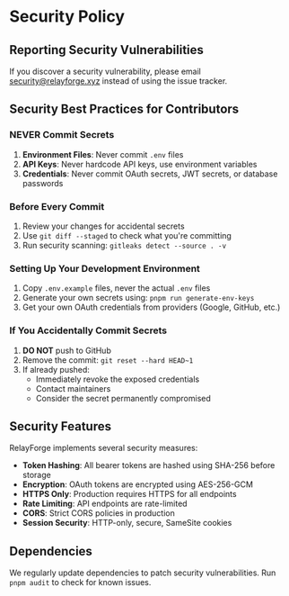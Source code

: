 # Security Policy

## Reporting Security Vulnerabilities

If you discover a security vulnerability, please email security@relayforge.xyz instead of using the issue tracker.

## Security Best Practices for Contributors

### NEVER Commit Secrets

1. **Environment Files**: Never commit `.env` files
2. **API Keys**: Never hardcode API keys, use environment variables
3. **Credentials**: Never commit OAuth secrets, JWT secrets, or database passwords

### Before Every Commit

1. Review your changes for accidental secrets
2. Use `git diff --staged` to check what you're committing
3. Run security scanning: `gitleaks detect --source . -v`

### Setting Up Your Development Environment

1. Copy `.env.example` files, never the actual `.env` files
2. Generate your own secrets using: `pnpm run generate-env-keys`
3. Get your own OAuth credentials from providers (Google, GitHub, etc.)

### If You Accidentally Commit Secrets

1. **DO NOT** push to GitHub
2. Remove the commit: `git reset --hard HEAD~1`
3. If already pushed:
   - Immediately revoke the exposed credentials
   - Contact maintainers
   - Consider the secret permanently compromised

## Security Features

RelayForge implements several security measures:

- **Token Hashing**: All bearer tokens are hashed using SHA-256 before storage
- **Encryption**: OAuth tokens are encrypted using AES-256-GCM
- **HTTPS Only**: Production requires HTTPS for all endpoints
- **Rate Limiting**: API endpoints are rate-limited
- **CORS**: Strict CORS policies in production
- **Session Security**: HTTP-only, secure, SameSite cookies

## Dependencies

We regularly update dependencies to patch security vulnerabilities. Run `pnpm audit` to check for known issues.